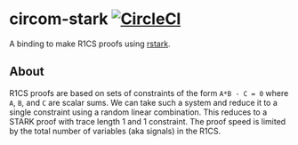 # circom-stark [![CircleCI](https://img.shields.io/circleci/build/github/vimwitch/circom-stark/main)](https://app.circleci.com/pipelines/github/vimwitch/circom-stark)

A binding to make R1CS proofs using [rstark](https://github.com/vimwitch/rstark).

## About

R1CS proofs are based on sets of constraints of the form `A*B - C = 0` where `A`, `B`, and `C` are scalar sums. We can take such a system and reduce it to a single constraint using a random linear combination. This reduces to a STARK proof with trace length 1 and 1 constraint. The proof speed is limited by the total number of variables (aka signals) in the R1CS.
